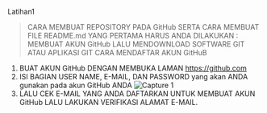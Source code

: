 Latihan1

> CARA MEMBUAT REPOSITORY PADA GitHub  SERTA CARA MEMBUAT FILE README.md 
> YANG PERTAMA HARUS ANDA DILAKUKAN :
> MEMBUAT AKUN GitHub 
> LALU MENDOWNLOAD SOFTWARE GIT ATAU APLIKASI GIT 
> CARA MENDAFTAR AKUN GitHuB
1. BUAT AKUN GitHub DENGAN MEMBUKA LAMAN https://github.com
2. ISI BAGIAN USER NAME, E-MAIL, DAN PASSWORD yang akan ANDA gunakan pada akun GitHub ANDA
![Capture 1](https://user-images.githubusercontent.com/56963083/67616964-8bc6d000-f808-11e9-9c41-30a219913337.PNG)
3. LALU CEK E-MAIL YANG ANDA DAFTARKAN UNTUK MEMBUAT AKUN GitHub LALU LAKUKAN VERIFIKASI ALAMAT E-MAIL.
